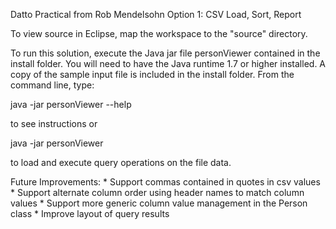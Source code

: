 Datto Practical from Rob Mendelsohn
Option 1: CSV Load, Sort, Report

To view source in Eclipse, map the workspace to the "source" directory.

To run this solution, execute the Java jar file personViewer contained in the install folder.  You will need to have the Java runtime 1.7 or higher installed.  A copy of the sample input file is included in the install folder.  From the command line, type:

java -jar personViewer --help

to see instructions or

java -jar personViewer <csv file>

to load and execute query operations on the file data.

Future Improvements:
	* Support commas contained in quotes in csv values
	* Support alternate column order using header names to match column values
	* Support more generic column value management in the Person class
	* Improve layout of query results
